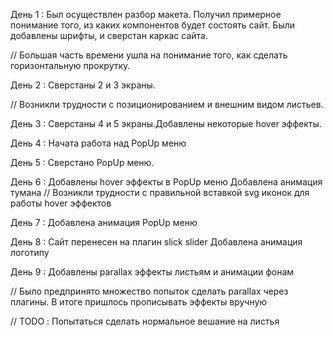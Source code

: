 День 1 :
    Был осуществлен разбор макета. Получил примерное понимание того, 
    из каких компонентов будет состоять сайт.
    Были добавлены шрифты, и сверстан каркас сайта.

// Большая часть времени ушла на понимание того, как сделать горизонтальную прокрутку.

День 2 :
    Сверстаны 2 и 3 экраны.

// Возникли трудности с позиционированием и внешним видом листьев.

День 3 :
    Сверстаны 4 и 5 экраны.Добавлены некоторые hover эффекты.

День 4 :
    Начата работа над PopUp меню

День 5 :
    Сверстано PopUp меню.

День 6 :
    Добавлены hover эффекты в PopUp меню
    Добавлена анимация тумана
// Возникли трудности с правильной вставкой svg иконок для работы hover эффектов

День 7 :
    Добавлена анимация PopUp меню

День 8 :
    Сайт перенесен на плагин slick slider
    Добавлена анимация логотипу

День 9 : 
    Добавлены parallax эффекты листьям и анимации фонам

// Было предпринято множество попыток сделать parallax через плагины. В итоге пришлось прописывать эффекты вручную


// TODO : Попытаться сделать нормальное вешание на листья